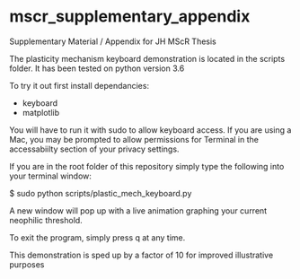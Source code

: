 # mscr_supplementary_appendix
Supplementary Material / Appendix for JH MScR Thesis


The plasticity mechanism keyboard demonstration is located in the scripts folder. It has been tested on python version 3.6

To try it out first install dependancies:
* keyboard
* matplotlib

You will have to run it with sudo to allow keyboard access. If you are using a Mac, you may be prompted to allow  permissions for Terminal in the accessabiilty section of your privacy settings. 

If you are in the root folder of this repository simply type the following into your terminal window:

$ sudo python scripts/plastic_mech_keyboard.py

A new window will pop up with a live animation graphing your current neophilic threshold.

To exit the program, simply press q at any time. 

This demonstration is sped up by a factor of 10 for improved illustrative purposes